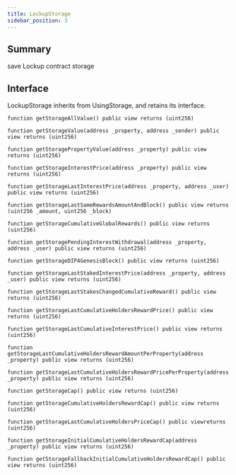 ```yaml
---
title: LockupStorage
sidebar_position: 3
---
```


## Summary

save Lockup contract storage

## Interface

LockupStorage inherits from UsingStorage, and retains its interface.

`function getStorageAllValue() public view returns (uint256)`

`function getStorageValue(address _property, address _sender) public view returns (uint256)`

`function getStoragePropertyValue(address _property) public view returns (uint256)`

`function getStorageInterestPrice(address _property) public view returns (uint256)`

`function getStorageLastInterestPrice(address _property, address _user) public view returns (uint256)`

`function getStorageLastSameRewardsAmountAndBlock() public view returns (uint256 _amount, uint256 _block)`

`function getStorageCumulativeGlobalRewards() public view returns (uint256)`

`function getStoragePendingInterestWithdrawal(address _property, address _user) public view returns (uint256)`

`function getStorageDIP4GenesisBlock() public view returns (uint256)`

`function getStorageLastStakedInterestPrice(address _property, address _user) public view returns (uint256)`

`function getStorageLastStakesChangedCumulativeReward() public view returns (uint256)`

`function getStorageLastCumulativeHoldersRewardPrice() public view returns (uint256)`

`function getStorageLastCumulativeInterestPrice() public view returns (uint256)`

`function getStorageLastCumulativeHoldersRewardAmountPerProperty(address _property) public view returns (uint256)`

`function getStorageLastCumulativeHoldersRewardPricePerProperty(address _property) public view returns (uint256)`

`function getStorageCap() public view returns (uint256)`

`function getStorageCumulativeHoldersRewardCap() public view returns (uint256)`

`function getStorageLastCumulativeHoldersPriceCap() public viewreturns (uint256)`

`function getStorageInitialCumulativeHoldersRewardCap(address _property) public view returns (uint256)`

`function getStorageFallbackInitialCumulativeHoldersRewardCap() public view returns (uint256)`
